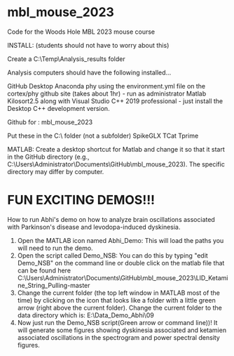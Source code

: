 # mbl_mouse_2023
Code for the Woods Hole MBL 2023 mouse course

INSTALL:
(students should not have to worry about this)

Create a C:\Temp\Analysis_results folder

Analysis computers should have the following installed...

GitHub Desktop
Anaconda
phy using the environment.yml file on the cortex/phy github site (takes about 1hr) - run as administrator
Matlab
Kilosort2.5 along with Visual Studio C++ 2019 professional - just install the Desktop C++ development version.

Github for : mbl_mouse_2023

Put these in the C:\ folder (not a subfolder)
SpikeGLX
TCat
Tprime


MATLAB: Create a desktop shortcut for Matlab and change it so that it start in the GitHub directory (e.g., C:\Users\Administrator\Documents\GitHub\mbl_mouse_2023). The specific directory may differ by computer.

# FUN EXCITING DEMOS!!! 
How to run Abhi's demo on how to analyze brain oscillations associated with Parkinson's disease and levodopa-induced dyskinesia.

1. Open the MATLAB icon named Abhi_Demo: This will load the paths you will need to run the demo.
2. Open the script called Demo_NSB: You can do this by typing "edit Demo_NSB" on the command line or double click on the matlab file that can be found here C:\Users\Administrator\Documents\GitHub\mbl_mouse_2023\LID_Ketamine_String_Pulling-master
3. Change the current folder (the top left window in MATLAB most of the time) by clicking on the icon that looks like a folder with a little green arrow (right above the current folder). Change the current folder to the data directory which is: E:\Data_Demo_Abhi\09
4. Now just run the Demo_NSB script(Green arrow or command line))! It will generate some figures showing dyskinesia associated and ketamien associated oscillations in the spectrogram and power spectral density figures.